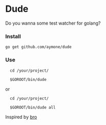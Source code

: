 # Dude

Do you wanna some test watcher for golang?

### Install
`go get github.com/aymone/dude`

### Use
```
  cd /your/project/

  $GOROOT/bin/dude
```
or
```
  cd /your/project/

  $GOROOT/bin/dude all
```


Inspired by [bro](https://github.com/marioidival/bro)
